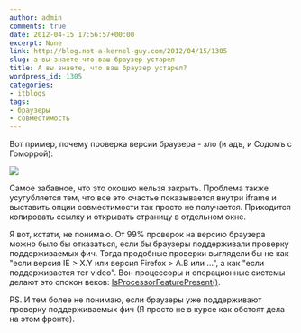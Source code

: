 ```yaml
---
author: admin
comments: true
date: 2012-04-15 17:56:57+00:00
excerpt: None
link: http://blog.not-a-kernel-guy.com/2012/04/15/1305
slug: а-вы-знаете-что-ваш-браузер-устарел
title: А вы знаете, что ваш браузер устарел?
wordpress_id: 1305
categories:
- itblogs
tags:
- браузеры
- совместимость
---
```


Вот пример, почему проверка версии браузера - зло (и адъ, и Содомъ с Гоморрой):

[![](http://blog.not-a-kernel-guy.com/wp-content/uploads/2012/04/upgradeie-300x162.jpg)](http://blog.not-a-kernel-guy.com/wp-content/uploads/2012/04/upgradeie.jpg)

Самое забавное, что это окошко нельзя закрыть. Проблема также усугубляется тем, что все это счастье показывается внутри iframe и выставить опции совместимости так просто не получается. Приходится копировать ссылку и открывать страницу в отдельном окне.

Я вот, кстати, не понимаю. От 99% проверок на версию браузера можно было бы отказаться, если бы браузеры поддерживали проверку поддерживаемых фич. Тогда продобные проверки выглядели бы не как "если версия IE > X.Y или версия Firefox > A.B или ...", а как "если поддерживается тег video". Вон процессоры и операционные системы делают это спокон веков: [IsProcessorFeaturePresent()](http://msdn.microsoft.com/en-us/library/windows/desktop/ms724482(v=vs.85).aspx).

PS. И тем более не понимаю, если браузеры уже поддерживают проверку поддерживаемых фич (Я просто не в курсе как обстоят дела на этом фронте).
